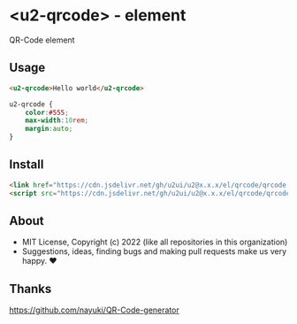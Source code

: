 # &lt;u2-qrcode&gt; - element
QR-Code element

## Usage

```html
<u2-qrcode>Hello world</u2-qrcode>
```

```css
u2-qrcode {
    color:#555;
    max-width:10rem;
    margin:auto;
}
```

## Install

```html
<link href="https://cdn.jsdelivr.net/gh/u2ui/u2@x.x.x/el/qrcode/qrcode.min.css" rel=stylesheet>
<script src="https://cdn.jsdelivr.net/gh/u2ui/u2@x.x.x/el/qrcode/qrcode.min.js" type=module async></script>
```

## About

- MIT License, Copyright (c) 2022 <u2> (like all repositories in this organization) <br>
- Suggestions, ideas, finding bugs and making pull requests make us very happy. ♥

## Thanks

https://github.com/nayuki/QR-Code-generator

